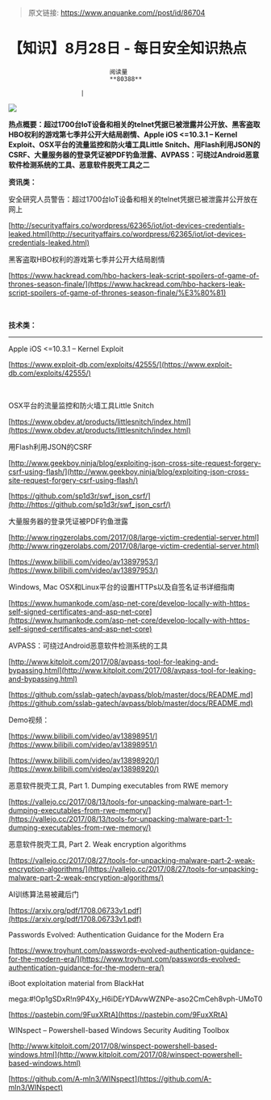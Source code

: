 > 原文链接: https://www.anquanke.com//post/id/86704 


# 【知识】8月28日 - 每日安全知识热点


                                阅读量   
                                **80388**
                            
                        |
                        
                                                                                    



[![](https://p4.ssl.qhimg.com/t012c82ac5b054865fb.png)](https://p4.ssl.qhimg.com/t012c82ac5b054865fb.png)

**热点概要：超过1700台IoT设备和相关的telnet凭据已被泄露并公开放、黑客盗取HBO权利的游戏第七季并公开大结局剧情、Apple iOS &lt;=10.3.1 – Kernel Exploit、OSX平台的流量监控和防火墙工具Little Snitch、用Flash利用JSON的CSRF、大量服务器的登录凭证被PDF钓鱼泄露、AVPASS：可绕过Android恶意软件检测系统的工具、恶意软件脱壳工具之二**





**资讯类：**

安全研究人员警告：超过1700台IoT设备和相关的telnet凭据已被泄露并公开放在网上

[http://securityaffairs.co/wordpress/62365/iot/iot-devices-credentials-leaked.html](http://securityaffairs.co/wordpress/62365/iot/iot-devices-credentials-leaked.html)



黑客盗取HBO权利的游戏第七季并公开大结局剧情

[https://www.hackread.com/hbo-hackers-leak-script-spoilers-of-game-of-thrones-season-finale/](https://www.hackread.com/hbo-hackers-leak-script-spoilers-of-game-of-thrones-season-finale/%E3%80%81)

<br>

**技术类：**

****

Apple iOS &lt;=10.3.1 – Kernel Exploit

[https://www.exploit-db.com/exploits/42555/](https://www.exploit-db.com/exploits/42555/)

<br>

OSX平台的流量监控和防火墙工具Little Snitch

[https://www.obdev.at/products/littlesnitch/index.html](https://www.obdev.at/products/littlesnitch/index.html)



用Flash利用JSON的CSRF

[http://www.geekboy.ninja/blog/exploiting-json-cross-site-request-forgery-csrf-using-flash/](http://www.geekboy.ninja/blog/exploiting-json-cross-site-request-forgery-csrf-using-flash/)

[https://github.com/sp1d3r/swf_json_csrf/](http://https://github.com/sp1d3r/swf_json_csrf/)



大量服务器的登录凭证被PDF钓鱼泄露

[http://www.ringzerolabs.com/2017/08/large-victim-credential-server.html](http://www.ringzerolabs.com/2017/08/large-victim-credential-server.html)

[https://www.bilibili.com/video/av13897953/](https://www.bilibili.com/video/av13897953/)



Windows, Mac OSX和Linux平台的设置HTTPs以及自签名证书详细指南

[https://www.humankode.com/asp-net-core/develop-locally-with-https-self-signed-certificates-and-asp-net-core](https://www.humankode.com/asp-net-core/develop-locally-with-https-self-signed-certificates-and-asp-net-core)



AVPASS：可绕过Android恶意软件检测系统的工具

[http://www.kitploit.com/2017/08/avpass-tool-for-leaking-and-bypassing.html](http://www.kitploit.com/2017/08/avpass-tool-for-leaking-and-bypassing.html)

[https://github.com/sslab-gatech/avpass/blob/master/docs/README.md](https://github.com/sslab-gatech/avpass/blob/master/docs/README.md)

Demo视频：

[https://www.bilibili.com/video/av13898951/](https://www.bilibili.com/video/av13898951/)

[https://www.bilibili.com/video/av13898920/](https://www.bilibili.com/video/av13898920/)



恶意软件脱壳工具, Part 1. Dumping executables from RWE memory

[https://vallejo.cc/2017/08/13/tools-for-unpacking-malware-part-1-dumping-executables-from-rwe-memory/](https://vallejo.cc/2017/08/13/tools-for-unpacking-malware-part-1-dumping-executables-from-rwe-memory/)

恶意软件脱壳工具, Part 2. Weak encryption algorithms

[https://vallejo.cc/2017/08/27/tools-for-unpacking-malware-part-2-weak-encryption-algorithms/](https://vallejo.cc/2017/08/27/tools-for-unpacking-malware-part-2-weak-encryption-algorithms/)



AI训练算法易被藏后门

[https://arxiv.org/pdf/1708.06733v1.pdf](https://arxiv.org/pdf/1708.06733v1.pdf)



Passwords Evolved: Authentication Guidance for the Modern Era

[https://www.troyhunt.com/passwords-evolved-authentication-guidance-for-the-modern-era/](https://www.troyhunt.com/passwords-evolved-authentication-guidance-for-the-modern-era/)



iBoot exploitation material from BlackHat

mega:#!Op1gSDxR!n9P4Xy_H6iDErYDAvwWZNPe-aso2CmCeh8vph-UMoT0

[https://pastebin.com/9FuxXRtA](https://pastebin.com/9FuxXRtA)



WINspect – Powershell-based Windows Security Auditing Toolbox

[http://www.kitploit.com/2017/08/winspect-powershell-based-windows.html](http://www.kitploit.com/2017/08/winspect-powershell-based-windows.html)

[https://github.com/A-mIn3/WINspect](https://github.com/A-mIn3/WINspect)
